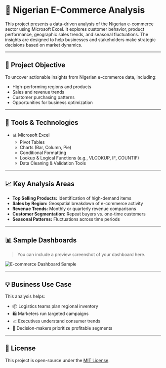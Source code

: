 # 🛒 Nigerian E-Commerce Analysis

This project presents a data-driven analysis of the Nigerian e-commerce sector using Microsoft Excel. It explores customer behavior, product performance, geographic sales trends, and seasonal fluctuations. The insights are designed to help businesses and stakeholders make strategic decisions based on market dynamics.

---

## 📌 Project Objective

To uncover actionable insights from Nigerian e-commerce data, including:

- High-performing regions and products
- Sales and revenue trends
- Customer purchasing patterns
- Opportunities for business optimization

---

## 🧰 Tools & Technologies

- 📊 Microsoft Excel  
  - Pivot Tables  
  - Charts (Bar, Column, Pie)  
  - Conditional Formatting  
  - Lookup & Logical Functions (e.g., VLOOKUP, IF, COUNTIF)  
  - Data Cleaning & Validation Tools  

---

## 📈 Key Analysis Areas

- **Top Selling Products:** Identification of high-demand items
- **Sales by Region:** Geospatial breakdown of e-commerce activity
- **Revenue Trends:** Monthly or quarterly revenue comparisons
- **Customer Segmentation:** Repeat buyers vs. one-time customers
- **Seasonal Patterns:** Fluctuations across time periods

---

## 📊 Sample Dashboards

> You can include a preview screenshot of your dashboard here.

![E-commerce Dashboard Sample](assets/dashboard-preview.png)

---

## 💡 Business Use Case

This analysis helps:

- 📦 Logistics teams plan regional inventory
- 🛍️ Marketers run targeted campaigns
- 📈 Executives understand consumer trends
- 🧠 Decision-makers prioritize profitable segments

---

## 📜 License

This project is open-source under the [MIT License](LICENSE).

